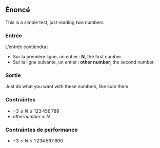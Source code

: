 ## Énoncé

This is a simple test, just reading two numbers

### Entrée

L’entrée contiendra :

- Sur la première ligne, un entier : **N**, the first number.
- Sur la ligne suivante, un entier : **other number**, the second number.

### Sortie

Just do what you want with these numbers, like sum them.

### Contraintes

- $-3 \le N \le 123\,456\,789$
- $other number \le N$

### Contraintes de performance

- $-3 \le N \le 1\,234\,567\,890$
